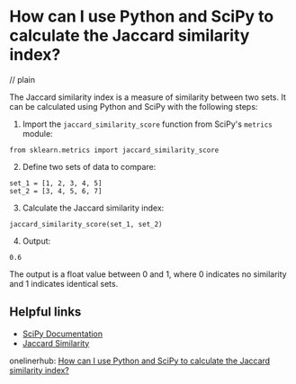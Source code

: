 # How can I use Python and SciPy to calculate the Jaccard similarity index?
// plain

The Jaccard similarity index is a measure of similarity between two sets. It can be calculated using Python and SciPy with the following steps:

1. Import the `jaccard_similarity_score` function from SciPy's `metrics` module:
```
from sklearn.metrics import jaccard_similarity_score
```

2. Define two sets of data to compare:
```
set_1 = [1, 2, 3, 4, 5]
set_2 = [3, 4, 5, 6, 7]
```

3. Calculate the Jaccard similarity index:
```
jaccard_similarity_score(set_1, set_2)
```

4. Output:
```
0.6
```

The output is a float value between 0 and 1, where 0 indicates no similarity and 1 indicates identical sets.

## Helpful links
- [SciPy Documentation](https://docs.scipy.org/doc/scipy/reference/generated/scipy.spatial.distance.jaccard.html)
- [Jaccard Similarity](https://en.wikipedia.org/wiki/Jaccard_index)

onelinerhub: [How can I use Python and SciPy to calculate the Jaccard similarity index?](https://onelinerhub.com/python-scipy/how-can-i-use-python-and-scipy-to-calculate-the-jaccard-similarity-index)